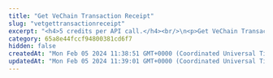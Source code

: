 ```yaml
---
title: "Get VeChain Transaction Receipt"
slug: "vetgettransactionreceipt"
excerpt: "<h4>5 credits per API call.</h4><br/>\n<p>Get VeChain Transaction Receipt by transaction hash. Transaction receipt is available only after transaction is\nincluded in the block and contains information about paid fee or created contract address and much more.</p>"
category: 65a8e44fccf94800381cd6f7
hidden: false
createdAt: "Mon Feb 05 2024 11:38:51 GMT+0000 (Coordinated Universal Time)"
updatedAt: "Mon Feb 05 2024 11:39:01 GMT+0000 (Coordinated Universal Time)"
---
```

